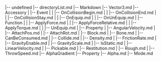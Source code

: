 |-- undefined
    |-- directoryList.md
    |-- Markdown
        |-- Vector3.md
        |-- Accessory
        |   |-- Event
        |   |   |-- OnCollisionBegin.md
        |   |   |-- OnCollisionEnd.md
        |   |   |-- OnCollisionStay.md
        |   |   |-- OnEquip.md
        |   |   |-- OnUnEquip.md
        |   |-- Function
        |   |   |-- ApplyForce.md
        |   |   |-- ApplyForceRelative.md
        |   |   |-- ApplyTorque.md
        |   |   |-- UnEquip.md
        |   |-- Property
        |       |-- AngularVelocity.md
        |       |-- AttachPos.md
        |       |-- AttachRot.md
        |       |-- Block.md
        |       |-- Bone.md
        |       |-- CanBeConsumed.md
        |       |-- Collide.md
        |       |-- Density.md
        |       |-- FrictionRate.md
        |       |-- GravityEnable.md
        |       |-- GravityScale.md
        |       |-- IsStatic.md
        |       |-- LinearVelocity.md
        |       |-- Pickable.md
        |       |-- Restitution.md
        |       |-- Rough.md
        |       |-- ThrowSpeed.md
        |-- AlphaGradient
            |-- Property
                |-- Alpha.md
                |-- Mode.md
